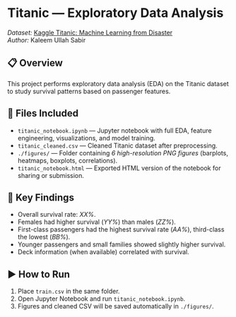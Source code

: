 # Titanic — Exploratory Data Analysis

*Dataset:* [Kaggle Titanic: Machine Learning from Disaster](https://www.kaggle.com/c/titanic)  
*Author:* Kaleem Ullah Sabir  

## 📋 Overview
This project performs exploratory data analysis (EDA) on the Titanic dataset to study survival patterns based on passenger features.

## 📂 Files Included
- `titanic_notebook.ipynb` — Jupyter notebook with full EDA, feature engineering, visualizations, and model training.
- `titanic_cleaned.csv` — Cleaned Titanic dataset after preprocessing.
- `./figures/` — Folder containing *6 high-resolution PNG figures* (barplots, heatmaps, boxplots, correlations).
- `titanic_notebook.html` — Exported HTML version of the notebook for sharing or submission.

## 🔑 Key Findings
- Overall survival rate: *XX%*.  
- Females had higher survival (*YY%*) than males (*ZZ%*).  
- First-class passengers had the highest survival rate (*AA%*), third-class the lowest (*BB%*).  
- Younger passengers and small families showed slightly higher survival.  
- Deck information (when available) correlated with survival.

## ▶ How to Run
1. Place `train.csv` in the same folder.  
2. Open Jupyter Notebook and run `titanic_notebook.ipynb`.  
3. Figures and cleaned CSV will be saved automatically in `./figures/`.
